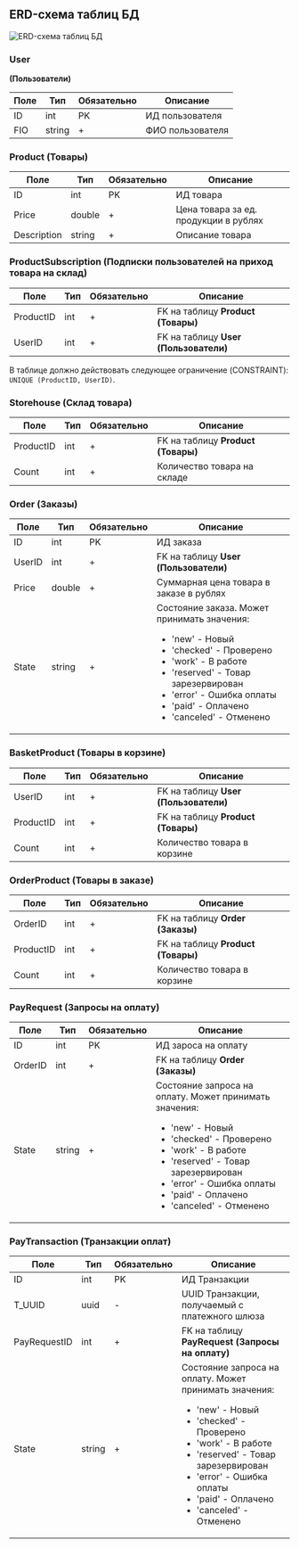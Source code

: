## ERD-схема таблиц БД

![ERD-схема таблиц БД](./images/ERD.svg)

### User

**(Пользователи)**

<table>
<thead>
<tr>
	<th>Поле</th>
	<th>Тип</th>
	<th>Обязательно</th>
	<th>Описание</th>
</tr>
</thead>
<tbody>
<tr>
	<td>ID</td>
	<td>int</td>
	<td>PK</td>
	<td>ИД пользователя</td>
</tr>
<tr>
	<td>FIO</td>
	<td>string</td>
	<td>+</td>
	<td>ФИО пользователя</td>
</tr>

</tbody>
</table>

### Product (Товары)

<table>
<thead>
<tr>
	<th>Поле</th>
	<th>Тип</th>
	<th>Обязательно</th>
	<th>Описание</th>
</tr>
</thead>
<tbody>
<tr>
	<td>ID</td>
	<td>int</td>
	<td>PK</td>
	<td>ИД товара</td>
</tr>
<tr>
	<td>Price</td>
	<td>double</td>
	<td>+</td>
	<td>Цена товара за ед. продукции в рублях</td>
</tr>
<tr>
	<td>Description</td>
	<td>string</td>
	<td>+</td>
	<td>Описание товара</td>
</tr>

</tbody>
</table>

### ProductSubscription (Подписки пользователей на приход товара на склад)

<table>
<thead>
<tr>
	<th>Поле</th>
	<th>Тип</th>
	<th>Обязательно</th>
	<th>Описание</th>
</tr>
</thead>
<tbody>
<tr>
	<td>ProductID</td>
	<td>int</td>
	<td>+</td>
	<td>FK на таблицу <b>Product (Товары)</b></td>
</tr>
<tr>
	<td>UserID</td>
	<td>int</td>
	<td>+</td>
	<td>FK на таблицу <b>User (Пользователи)</b></td>
</tr>
</tbody>
</table>

В таблице должно действовать следующее ограничение (CONSTRAINT): `UNIQUE (ProductID, UserID)`.

### Storehouse (Склад товара)

<table>
<thead>
<tr>
	<th>Поле</th>
	<th>Тип</th>
	<th>Обязательно</th>
	<th>Описание</th>
</tr>
</thead>
<tbody>
<tr>
	<td>ProductID</td>
	<td>int</td>
	<td>+</td>
	<td>FK на таблицу <b>Product (Товары)</b></td>
</tr>
<tr>
	<td>Count</td>
	<td>int</td>
	<td>+</td>
	<td>Количество товара на складе</td>
</tr>
</tbody>
</table>

### Order (Заказы)

<table>
<thead>
<tr>
	<th>Поле</th>
	<th>Тип</th>
	<th>Обязательно</th>
	<th>Описание</th>
</tr>
</thead>
<tbody>
<tr>
	<td>ID</td>
	<td>int</td>
	<td>PK</td>
	<td>ИД заказа</td>
</tr>
<tr>
	<td>UserID</td>
	<td>int</td>
	<td>+</td>
	<td>FK на таблицу <b>User (Пользователи)</b></td>
</tr>
<tr>
	<td>Price</td>
	<td>double</td>
	<td>+</td>
	<td>Суммарная цена товара в заказе в рублях</td>
</tr>
<tr>
	<td>State</td>
	<td>string</td>
	<td>+</td>
	<td>Состояние заказа. Может принимать значения:
		<ul>
			<li> 'new' - Новый </li>
			<li> 'checked' - Проверено </li>
			<li> 'work' - В работе </li>
			<li> 'reserved' - Товар зарезервирован </li>
			<li> 'error' - Ошибка оплаты </li>
			<li> 'paid' - Оплачено </li>
			<li> 'canceled' - Отменено </li>
		</ul>
	</td>
</tr>
</tbody>
</table>

### BasketProduct (Товары в корзине)

<table>
<thead>
<tr>
	<th>Поле</th>
	<th>Тип</th>
	<th>Обязательно</th>
	<th>Описание</th>
</tr>
</thead>
<tbody>
<tr>
	<td>UserID</td>
	<td>int</td>
	<td>+</td>
	<td>FK на таблицу <b>User (Пользователи)</b></td>
</tr>
<tr>
	<td>ProductID</td>
	<td>int</td>
	<td>+</td>
	<td>FK на таблицу <b>Product (Товары)</b></td>
</tr>
<tr>
	<td>Count</td>
	<td>int</td>
	<td>+</td>
	<td>Количество товара в корзине</td>
</tr>
</tbody>
</table>

### OrderProduct (Товары в заказе)

<table>
<thead>
<tr>
	<th>Поле</th>
	<th>Тип</th>
	<th>Обязательно</th>
	<th>Описание</th>
</tr>
</thead>
<tbody>
<tr>
	<td>OrderID</td>
	<td>int</td>
	<td>+</td>
	<td>FK на таблицу <b>Order (Заказы)</b></td>
</tr>
<tr>
	<td>ProductID</td>
	<td>int</td>
	<td>+</td>
	<td>FK на таблицу <b>Product (Товары)</b></td>
</tr>
<tr>
	<td>Count</td>
	<td>int</td>
	<td>+</td>
	<td>Количество товара в корзине</td>
</tr>
</tbody>
</table>

### PayRequest (Запросы на оплату)

<table>
<thead>
<tr>
	<th>Поле</th>
	<th>Тип</th>
	<th>Обязательно</th>
	<th>Описание</th>
</tr>
</thead>
<tbody>
<tr>
	<td>ID</td>
	<td>int</td>
	<td>PK</td>
	<td>ИД зароса на оплату</td>
</tr>
<tr>
	<td>OrderID</td>
	<td>int</td>
	<td>+</td>
	<td>FK на таблицу <b>Order (Заказы)</b></td>
</tr>
<tr>
	<td>State</td>
	<td>string</td>
	<td>+</td>
	<td>Состояние запроса на оплату. Может принимать значения:
		<ul>
			<li> 'new' - Новый </li>
			<li> 'checked' - Проверено </li>
			<li> 'work' - В работе </li>
			<li> 'reserved' - Товар зарезервирован </li>
			<li> 'error' - Ошибка оплаты </li>
			<li> 'paid' - Оплачено </li>
			<li> 'canceled' - Отменено </li>
		</ul>
	</td>
</tr>
</tbody>
</table>

### PayTransaction (Транзакции оплат)

<table>
<thead>
<tr>
	<th>Поле</th>
	<th>Тип</th>
	<th>Обязательно</th>
	<th>Описание</th>
</tr>
</thead>
<tbody>
<tr>
	<td>ID</td>
	<td>int</td>
	<td>PK</td>
	<td>ИД Транзакции</td>
</tr>
<tr>
	<td>T_UUID</td>
	<td>uuid</td>
	<td>-</td>
	<td>UUID Транзакции, получаемый с платежного шлюза</td>
</tr>
<tr>
	<td>PayRequestID</td>
	<td>int</td>
	<td>+</td>
	<td>FK на таблицу <b>PayRequest (Запросы на оплату)</b></td>
</tr>
<tr>
	<td>State</td>
	<td>string</td>
	<td>+</td>
	<td>Состояние запроса на оплату. Может принимать значения:
		<ul>
			<li> 'new' - Новый </li>
			<li> 'checked' - Проверено </li>
			<li> 'work' - В работе </li>
			<li> 'reserved' - Товар зарезервирован </li>
			<li> 'error' - Ошибка оплаты </li>
			<li> 'paid' - Оплачено </li>
			<li> 'canceled' - Отменено </li>
		</ul>
	</td>
</tr>
</tbody>
</table>

